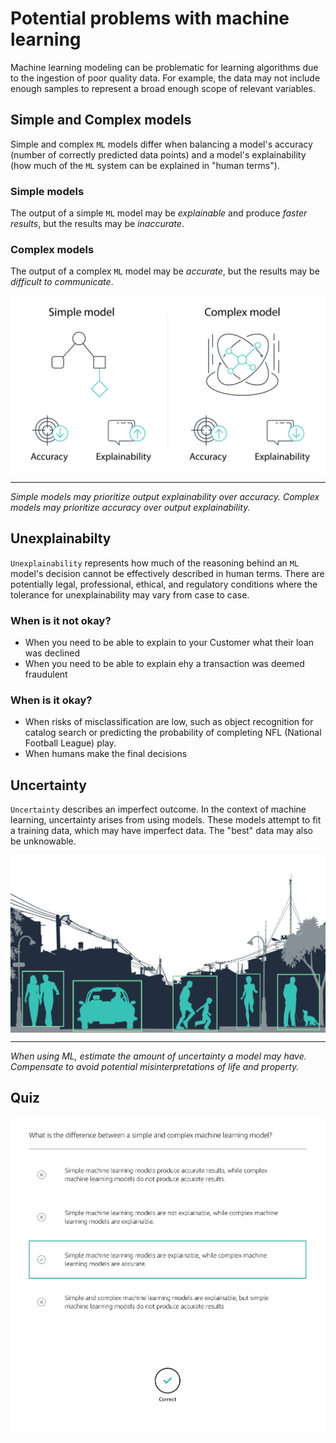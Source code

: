 # Potential problems with machine learning
Machine learning modeling can be problematic for learning algorithms due to the ingestion of poor quality data. For example, the data may not include enough samples to represent a broad enough scope of relevant variables.

## Simple and Complex models
Simple and complex `ML` models differ when balancing a model's accuracy (number of correctly predicted data points) and a model's explainability (how much of the `ML` system can be explained in "human terms"). 
### Simple models
The output of a simple `ML` model may be _explainable_ and produce _faster results_, but the results may be _inaccurate_. 

### Complex models
The output of a complex `ML` model may be _accurate_, but the results may be _difficult to communicate_.

<img src="./assets/img/graphic_simpleVsComplex.png" style="display: block; margin: 0 auto; width: 800px;" alt="illustration 7">

---
_Simple models may prioritize output explainability over accuracy. Complex models may prioritize accuracy over output explainability._

## Unexplainabilty
`Unexplainability` represents how much of the reasoning behind an `ML` model's decision cannot be effectively described in human terms. There are potentially legal, professional, ethical, and regulatory conditions where the tolerance for unexplainability may vary from case to case.

### When is it not okay?
- When you need to be able to explain to your Customer what their loan was declined
- When you need to be able to explain ehy a transaction was deemed fraudulent

### When is it okay?
- When risks of misclassification are low, such as object recognition for catalog search or predicting the probability of completing NFL (National Football League) play.
- When humans make the final decisions

## Uncertainty
`Uncertainty` describes an imperfect outcome. In the context of machine learning, uncertainty arises from using models. These models attempt to fit a training data, which may have imperfect data. The "best" data may also be unknowable.

<img src="./assets/img/graphic_autonomousSensorInputs.png" style="display: block; margin: 0 auto; width: 800px;" alt="illustration 7">

---
_When using ML, estimate the amount of uncertainty a model may have. Compensate to avoid potential misinterpretations of life and property._

## Quiz
<img src="./assets/img/quiz-3.png" style="display: block; margin: 0 auto; width: 800px;" alt="illustration 7">
